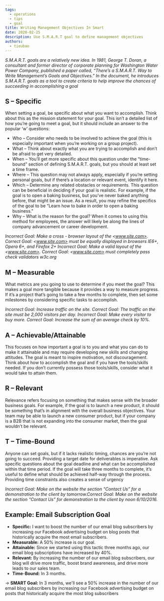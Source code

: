 ```yaml
---
tags: 
  - operations
  - tips
  - goal
title: Writing Management Objectives In Smart
date: 2020-02-25
description: Use S.M.A.R.T goal to define management objectives
authors: 
  - tieubao
---
```


_S.M.A.R.T. goals are a relatively new idea. In 1981, George T. Doran, a consultant and former director of corporate planning for Washington Water Power Company, published a paper called, “There’s a S.M.A.R.T. Way to Write Management’s Goals and Objectives.” In the document, he introduces S.M.A.R.T. goals as a tool to create criteria to help improve the chances of succeeding in accomplishing a goal_

## S – Specific

When setting a goal, be specific about what you want to accomplish. Think about this as the mission statement for your goal. This isn’t a detailed list of how you’re going to meet a goal, but it should include an answer to the popular ‘w’ questions:

* Who – Consider who needs to be involved to achieve the goal (this is especially important when you’re working on a group project).
* What – Think about exactly what you are trying to accomplish and don’t be afraid to get very detailed.
* When – You’ll get more specific about this question under the “time-bound” section of defining S.M.A.R.T. goals, but you should at least set a time frame.
* Where – This question may not always apply, especially if you’re setting personal goals, but if there’s a location or relevant event, identify it here.
* Which – Determine any related obstacles or requirements. This question can be beneficial in deciding if your goal is realistic. For example, if the goal is to open a baking business, but you’ve never baked anything before, that might be an issue. As a result, you may refine the specifics of the goal to be “Learn how to bake in order to open a baking business."
* Why – What is the reason for the goal? When it comes to using this method for employees, the answer will likely be along the lines of company advancement or career development.

_Incorrect Goal: Make a cross - browser layout of the <www.site.com>. Correct Goal: <www.site.com> must be equally displayed in browsers IE6+, Opera 6+, and Firefox 2+_
_Incorrect Goal: Make a valid layout of the <www.site.com>. Correct Goal: <www.site.com> must completely pass check validators w3c.org_

## M – Measurable

What metrics are you going to use to determine if you meet the goal? This makes a goal more tangible because it provides a way to measure progress. If it’s a project that’s going to take a few months to complete, then set some milestones by considering specific tasks to accomplish.

_Incorrect Goal: Increase traffic on the site. Correct Goal: The traffic on the site must be 2,000 visitors per day. Incorrect Goal: Make every visitor to buy more. Correct Goal: Increase the sum of an average check by 10%._

## A – Achievable/Attainable

This focuses on how important a goal is to you and what you can do to make it attainable and may require developing new skills and changing attitudes. The goal is meant to inspire motivation, not discouragement. Think about how to accomplish the goal and if you have the tools/skills needed. If you don’t currently possess those tools/skills, consider what it would take to attain them.

## R – Relevant

Relevance refers focusing on something that makes sense with the broader business goals. For example, if the goal is to launch a new product, it should be something that’s in alignment with the overall business objectives. Your team may be able to launch a new consumer product, but if your company is a B2B that is not expanding into the consumer market, then the goal wouldn’t be relevant.

## T – Time-Bound

Anyone can set goals, but if it lacks realistic timing, chances are you’re not going to succeed. Providing a target date for deliverables is imperative. Ask specific questions about the goal deadline and what can be accomplished within that time period. If the goal will take three months to complete, it’s useful to define what should be achieved half-way through the process. Providing time constraints also creates a sense of urgency

_Incorrect Goal: Make on the website the section “Contact Us” for a demonstration to the client by tomorrow.Correct Goal: Make on the website the section “Contact Us” for demonstration to the client by noon 6/10/2016._

## Example: Email Subscription Goal

* **Specific:** I want to boost the number of our email blog subscribers by increasing our Facebook advertising budget on blog posts that historically acquire the most email subscribers.
* **Measurable:** A 50% increase is our goal.
* **Attainable:** Since we started using this tactic three months ago, our email blog subscriptions have increased by 40%.
* **Relevant:** By increasing the number of our email blog subscribers, our blog will drive more traffic, boost brand awareness, and drive more leads to our sales team.
* **Time**-**Bound:** In 3 months.

→ **SMART Goal:** In 3 months, we'll see a 50% increase in the number of our email blog subscribers by increasing our Facebook advertising budget on posts that historically acquire the most blog subscribers
